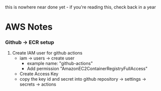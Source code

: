 this is nowhere near done yet - if you're reading this, check back in a year


# AWS Notes
### Github -> ECR setup
1. Create IAM user for github actions
    - iam -> users -> create user
        - example name: "github-actions"
        - Add permission "AmazonEC2ContainerRegistryFullAccess"
    - Create Access Key
    - copy the key id and secret into github repository -> settings -> secrets -> actions